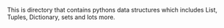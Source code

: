 This is directory that contains pythons data structures which includes List, Tuples, Dictionary, sets and lots more.
